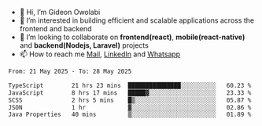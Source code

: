 - 👋 Hi, I’m Gideon Owolabi
- 👀 I’m interested in building efficient and scalable applications across the frontend and backend
- 💞️ I’m looking to collaborate on <b>frontend(react)</b>, <b>mobile(react-native)</b> and <b>backend(Nodejs, Laravel)</b> projects
- 📫 How to reach me <a href="mailto:gideoniyin2021@gmail.com">Mail</a>, <a href="https://www.linkedin.com/in/gideon-owolabi-9b667a232/">LinkedIn</a> and <a href="https://wa.me/2348055377085">Whatsapp</a>

<!---
gude1/gude1 is a ✨ special ✨ repository because its `README.md` (this file) appears on your GitHub profile.
You can click the Preview link to take a look at your changes.
--->

<!--START_SECTION:waka-->

```txt
From: 21 May 2025 - To: 28 May 2025

TypeScript        21 hrs 23 mins  ███████████████░░░░░░░░░░   60.23 %
JavaScript        8 hrs 17 mins   █████▓░░░░░░░░░░░░░░░░░░░   23.33 %
SCSS              2 hrs 5 mins    █▒░░░░░░░░░░░░░░░░░░░░░░░   05.87 %
JSON              1 hr            ▓░░░░░░░░░░░░░░░░░░░░░░░░   02.86 %
Java Properties   40 mins         ▒░░░░░░░░░░░░░░░░░░░░░░░░   01.89 %
```

<!--END_SECTION:waka-->
